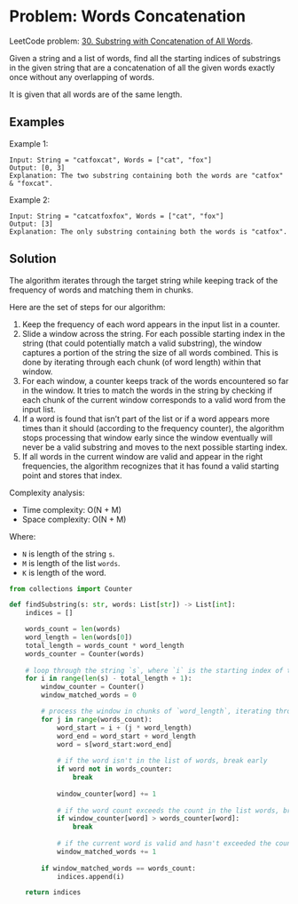 # Problem: Words Concatenation

LeetCode problem: [30. Substring with Concatenation of All Words](https://leetcode.com/problems/substring-with-concatenation-of-all-words/).

Given a string and a list of words, find all the starting indices of substrings in the given string that are a concatenation of all the given words exactly once without any overlapping of words.

It is given that all words are of the same length.

## Examples

Example 1:

```plaintext
Input: String = "catfoxcat", Words = ["cat", "fox"]
Output: [0, 3]
Explanation: The two substring containing both the words are "catfox" & "foxcat".
```

Example 2:

```plaintext
Input: String = "catcatfoxfox", Words = ["cat", "fox"]
Output: [3]
Explanation: The only substring containing both the words is "catfox".
```

## Solution 

The algorithm iterates through the target string while keeping track of the frequency of words and matching them in chunks.

Here are the set of steps for our algorithm:

1. Keep the frequency of each word appears in the input list in a counter.
2. Slide a window across the string. For each possible starting index in the string (that could potentially match a valid substring), the window captures a portion of the string the size of all words combined. This is done by iterating through each chunk (of word length) within that window.
3. For each window, a counter keeps track of the words encountered so far in the window. It tries to match the words in the string by checking if each chunk of the current window corresponds to a valid word from the input list.
4. If a word is found that isn’t part of the list or if a word appears more times than it should (according to the frequency counter), the algorithm stops processing that window early since the window eventually will never be a valid substring and moves to the next possible starting index.
5. If all words in the current window are valid and appear in the right frequencies, the algorithm recognizes that it has found a valid starting point and stores that index.

Complexity analysis:

- Time complexity: O(N + M)
- Space complexity: O(N + M)

Where:

- `N` is length of the string `s`.
- `M` is length of the list `words`.
- `K` is length of the word.

```python
from collections import Counter

def findSubstring(s: str, words: List[str]) -> List[int]:
    indices = []

    words_count = len(words)
    word_length = len(words[0])
    total_length = words_count * word_length
    words_counter = Counter(words)
    
    # loop through the string `s`, where `i` is the starting index of the sliding window
    for i in range(len(s) - total_length + 1):
        window_counter = Counter()
        window_matched_words = 0

        # process the window in chunks of `word_length`, iterating through each word in the window
        for j in range(words_count):
            word_start = i + (j * word_length)
            word_end = word_start + word_length
            word = s[word_start:word_end]
            
            # if the word isn't in the list of words, break early
            if word not in words_counter:
                break
    
            window_counter[word] += 1
            
            # if the word count exceeds the count in the list words, break early
            if window_counter[word] > words_counter[word]:
                break
                
            # if the current word is valid and hasn't exceeded the count, increase matched words
            window_matched_words += 1
        
        if window_matched_words == words_count:
            indices.append(i)    

    return indices
```
